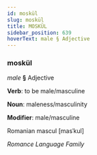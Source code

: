 ```yaml
---
id: moskül
slug: moskül
title: MOSKÜL
sidebar_position: 639
hoverText: male § Adjective
---
```


### moskül

*male* **§** Adjective

**Verb**: to be male/masculine

**Noun**: maleness/masculinity

**Modifier**: male/masculine

Romanian mascul [masˈkul]

*Romance Language Family*